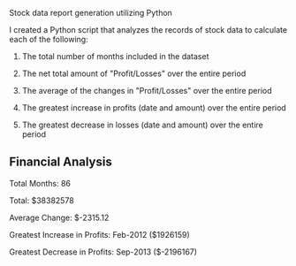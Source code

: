 Stock data report generation utilizing Python


I created a Python script that analyzes the records of stock data to calculate each of the following:


1. The total number of months included in the dataset


2. The net total amount of "Profit/Losses" over the entire period


3. The average of the changes in "Profit/Losses" over the entire period


4. The greatest increase in profits (date and amount) over the entire period


5. The greatest decrease in losses (date and amount) over the entire period


Financial Analysis
----------------------------

Total Months: 86

Total: $38382578

Average  Change: $-2315.12

Greatest Increase in Profits: Feb-2012 ($1926159)

Greatest Decrease in Profits: Sep-2013 ($-2196167)



